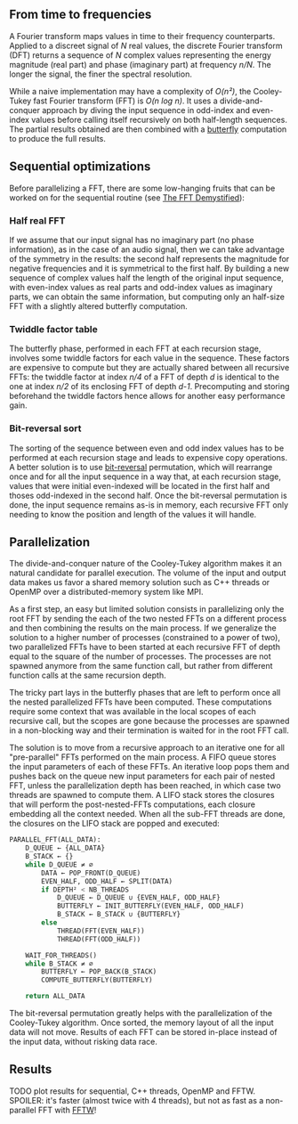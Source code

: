 ## From time to frequencies

A Fourier transform maps values in time to their frequency counterparts. Applied to a discreet signal of *N* real values, the discrete Fourier transform (DFT) returns a sequence of *N* complex values representing the energy magnitude (real part) and phase (imaginary part) at frequency *n/N*. The longer the signal, the finer the spectral resolution.

While a naive implementation may have a complexity of *O(n²)*, the Cooley-Tukey fast Fourier transform (FFT) is *O(n log n)*. It uses a divide-and-conquer approach by diving the input sequence in odd-index and even-index values before calling itself recursively on both half-length sequences. The partial results obtained are then combined with a [butterfly][1] computation to produce the full results.

[1]: https://en.wikipedia.org/wiki/Butterfly_diagram

## Sequential optimizations

Before parallelizing a FFT, there are some low-hanging fruits that can be worked on for the sequential routine (see [The FFT Demystified][2]):

[2]: http://www.engineeringproductivitytools.com/stuff/T0001/index.html

### Half real FFT

If we assume that our input signal has no imaginary part (no phase information), as in the case of an audio signal, then we can take advantage of the symmetry in the results: the second half represents the magnitude for negative frequencies and it is symmetrical to the first half. By building a new sequence of complex values half the length of the original input sequence, with even-index values as real parts and odd-index values as imaginary parts, we can obtain the same information, but computing only an half-size FFT with a slightly altered butterfly computation.

### Twiddle factor table

The butterfly phase, performed in each FFT at each recursion stage, involves some twiddle factors for each value in the sequence. These factors are expensive to compute but they are actually shared between all recursive FFTs: the twiddle factor at index *n/4* of a FFT of depth *d* is identical to the one at index *n/2* of its enclosing FFT of depth *d-1*. Precomputing and storing beforehand the twiddle factors hence allows for another easy performance gain.

### Bit-reversal sort

The sorting of the sequence between even and odd index values has to be performed at each recursion stage and leads to expensive copy operations. A better solution is to use [bit-reversal][3] permutation, which will rearrange once and for all the input sequence in a way that, at each recursion stage, values that were initial even-indexed will be located in the first half and thoses odd-indexed in the second half. Once the bit-reversal permutation is done, the input sequence remains as-is in memory, each recursive FFT only needing to know the position and length of the values it will handle.

[3]: https://graphics.stanford.edu/~seander/bithacks.html#BitReverseObvious

## Parallelization

The divide-and-conquer nature of the Cooley-Tukey algorithm makes it an natural candidate for parallel execution. The volume of the input and output data makes us favor a shared memory solution such as C++ threads or OpenMP over a distributed-memory system like MPI.

As a first step, an easy but limited solution consists in parallelizing only the root FFT by sending the each of the two nested FFTs on a different process and then combining the results on the main process. If we generalize the solution to a higher number of processes (constrained to a power of two), two parallelized FFTs have to been started at each recursive FFT of depth equal to the square of the number of processes. The processes are not spawned anymore from the same function call, but rather from different function calls at the same recursion depth.

The tricky part lays in the butterfly phases that are left to perform once all the nested parallelized FFTs have been computed. These computations require some context that was available in the local scopes of each recursive call, but the scopes are gone because the processes are spawned in a non-blocking way and their termination is waited for in the root FFT call.

The solution is to move from a recursive approach to an iterative one for all "pre-parallel" FFTs performed on the main process. A FIFO queue stores the input parameters of each of these FFTs. An iterative loop pops them and pushes back on the queue new input parameters for each pair of nested FFT, unless the parallelization depth has been reached, in which case two threads are spawned to compute them. A LIFO stack stores the closures that will perform the post-nested-FFTs computations, each closure embedding all the context needed. When all the sub-FFT threads are done, the closures on the LIFO stack are popped and executed:

```python
PARALLEL_FFT(ALL_DATA):
    D_QUEUE ← {ALL_DATA}
    B_STACK ← {}
    while D_QUEUE ≠ ∅
        DATA ← POP_FRONT(D_QUEUE)
        EVEN_HALF, ODD_HALF ← SPLIT(DATA)
        if DEPTH² < NB_THREADS
            D_QUEUE ← D_QUEUE ∪ {EVEN_HALF, ODD_HALF}
            BUTTERFLY ← INIT_BUTTERFLY(EVEN_HALF, ODD_HALF)
            B_STACK ← B_STACK ∪ {BUTTERFLY}
        else
            THREAD(FFT(EVEN_HALF))
            THREAD(FFT(ODD_HALF))

    WAIT_FOR_THREADS()
    while B_STACK ≠ ∅
        BUTTERFLY ← POP_BACK(B_STACK)
        COMPUTE_BUTTERFLY(BUTTERFLY)

    return ALL_DATA
```

The bit-reversal permutation greatly helps with the parallelization of the Cooley-Tukey algorithm. Once sorted, the memory layout of all the input data will not move. Results of each FFT can be stored in-place instead of the input data, without risking data race.

## Results

TODO plot results for sequential, C++ threads, OpenMP and FFTW.
SPOILER: it's faster (almost twice with 4 threads), but not as fast as a non-parallel FFT with [FFTW](http://www.fftw.org/)!
